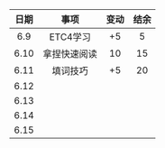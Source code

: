 | 日期 |     事项     | 变动 | 结余 |
| :--: | :----------: | :--: | :--: |
| 6.9  |   ETC4学习   |  +5  |  5   |
| 6.10 | 拿捏快速阅读 |  10  |  15  |
| 6.11 |   填词技巧   |  +5  |  20  |
| 6.12 |              |      |      |
| 6.13 |              |      |      |
| 6.14 |              |      |      |
| 6.15 |              |      |      |

